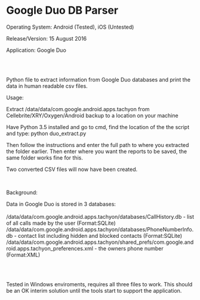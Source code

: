 # Google Duo DB Parser

Operating System: Android (Tested), iOS (Untested)

Release/Version: 15 August 2016

Application: Google Duo

<br><br>

Python file to extract information from Google Duo databases and print the data in human readable csv files.

Usage: 

Extract /data/data/com.google.android.apps.tachyon from Cellebrite/XRY/Oxygen/Android backup to a location on your machine

Have Python 3.5 installed and go to cmd, find the location of the the script and type:
python duo_extract.py

Then follow the instructions and enter the full path to where you extracted the folder earlier.
Then enter where you want the reports to be saved, the same folder works fine for this.

Two converted CSV files will now have been created.

<br>

Background:

Data in Google Duo is stored in 3 databases:
<br><br>
/data/data/com.google.android.apps.tachyon/databases/CallHistory.db - list of all calls made by the user (Format:SQLite)
/data/data/com.google.android.apps.tachyon/databases/PhoneNumberInfo.db - contact list including hidden and blocked contacts (Format:SQLite)
/data/data/com.google.android.apps.tachyon/shared_prefs/com.google.android.apps.tachyon_preferences.xml - the owners phone number (Format:XML)

<br><br>

Tested in Windows enviroments, requires all three files to work. This should be an OK interim solution until the tools start to support the application.
